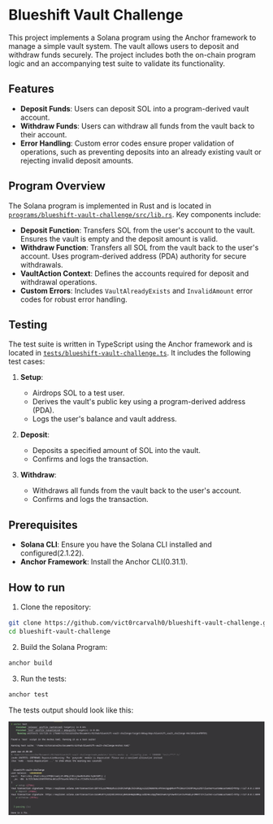 # Blueshift Vault Challenge

This project implements a Solana program using the Anchor framework to manage a simple vault system. The vault allows users to deposit and withdraw funds securely. The project includes both the on-chain program logic and an accompanying test suite to validate its functionality.

## Features

- **Deposit Funds**: Users can deposit SOL into a program-derived vault account.
- **Withdraw Funds**: Users can withdraw all funds from the vault back to their account.
- **Error Handling**: Custom error codes ensure proper validation of operations, such as preventing deposits into an already existing vault or rejecting invalid deposit amounts.

## Program Overview

The Solana program is implemented in Rust and is located in [`programs/blueshift-vault-challenge/src/lib.rs`](programs/blueshift-vault-challenge/src/lib.rs). Key components include:

- **Deposit Function**: Transfers SOL from the user's account to the vault. Ensures the vault is empty and the deposit amount is valid.
- **Withdraw Function**: Transfers all SOL from the vault back to the user's account. Uses program-derived address (PDA) authority for secure withdrawals.
- **VaultAction Context**: Defines the accounts required for deposit and withdrawal operations.
- **Custom Errors**: Includes `VaultAlreadyExists` and `InvalidAmount` error codes for robust error handling.

## Testing

The test suite is written in TypeScript using the Anchor framework and is located in [`tests/blueshift-vault-challenge.ts`](tests/blueshift-vault-challenge.ts). It includes the following test cases:

1. **Setup**: 
   - Airdrops SOL to a test user.
   - Derives the vault's public key using a program-derived address (PDA).
   - Logs the user's balance and vault address.

2. **Deposit**:
   - Deposits a specified amount of SOL into the vault.
   - Confirms and logs the transaction.

3. **Withdraw**:
   - Withdraws all funds from the vault back to the user's account.
   - Confirms and logs the transaction.

## Prerequisites

- **Solana CLI**: Ensure you have the Solana CLI installed and configured(2.1.22).
- **Anchor Framework**: Install the Anchor CLI(0.31.1).

## How to run

1. Clone the repository:
```bash
git clone https://github.com/vict0rcarvalh0/blueshift-vault-challenge.git
cd blueshift-vault-challenge
```

2. Build the Solana Program:
```bash
anchor build
```

3. Run the tests:
```bash
anchor test
```

The tests output should look like this:
<p align="center">
    <img src="./assets/testevidence.png" alt="Tests evidence">
</p>